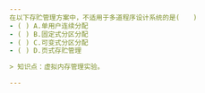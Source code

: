 ```yaml
---
在以下存贮管理方案中，不适用于多道程序设计系统的是(　　)
- ( ) A.单用户连续分配　　 
- ( ) B.固定式分区分配　　 
- ( ) C.可变式分区分配　　 
- ( ) D.页式存贮管理

> 知识点：虚拟内存管理实验。

---
```

